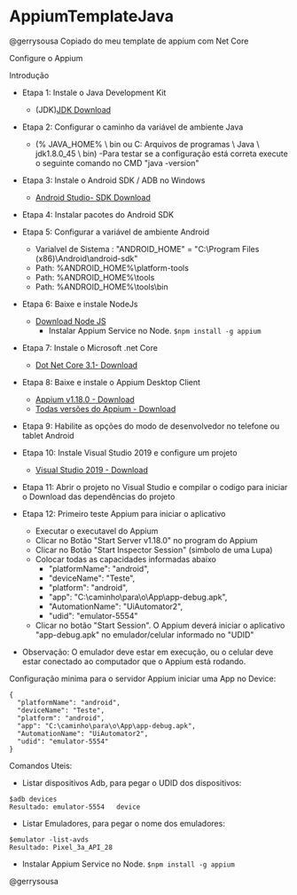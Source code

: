 # AppiumTemplateJava

@gerrysousa
Copiado do meu template de appium com Net Core

Configure o Appium

Introdução
- Etapa 1: Instale o Java Development Kit 
  - (JDK)[JDK Download](https://www.oracle.com/java/technologies/javase-downloads.html)
- Etapa 2: Configurar o caminho da variável de ambiente Java 
  - (% JAVA_HOME% \ bin ou C: Arquivos de programas \ Java \ jdk1.8.0_45 \ bin)
  -Para testar se a configuração está correta execute o seguinte comando no CMD "java -version"

- Etapa 3: Instale o Android SDK / ADB no Windows 
  - [Android Studio- SDK Download](https://developer.android.com/studio#Other)

- Etapa 4: Instalar pacotes do Android SDK

- Etapa 5: Configurar a variável de ambiente Android
  - Varialvel de Sistema : "ANDROID_HOME" = "C:\Program Files (x86)\Android\android-sdk"
  - Path: %ANDROID_HOME%\platform-tools
  - Path: %ANDROID_HOME%\tools
  - Path: %ANDROID_HOME%\tools\bin
  
- Etapa 6: Baixe e instale NodeJs 
  - [Download Node JS](https://nodejs.org/en/download/)
    - Instalar Appium Service no Node.
```$npm install -g appium```

- Etapa 7: Instale o Microsoft .net Core
  - [Dot Net Core 3.1- Download](https://dotnet.microsoft.com/download/dotnet-core/3.1)

- Etapa 8: Baixe e instale o Appium Desktop Client
  - [Appium v1.18.0 - Download](https://github.com/appium/appium-desktop/releases/tag/v1.18.0-1)
  - [Todas versões do Appium - Download](https://github.com/appium/appium-desktop/tags)
  
- Etapa 9: Habilite as opções do modo de desenvolvedor no telefone ou tablet Android

- Etapa 10: Instale Visual Studio 2019 e configure um projeto
  - [Visual Studio 2019 - Download](https://visualstudio.microsoft.com/pt-br/downloads/)

- Etapa 11: Abrir o projeto no Visual Studio e compilar o codigo para iniciar o Download das dependências do projeto

- Etapa 12: Primeiro teste Appium para iniciar o aplicativo
  - Executar o executavel do Appium
  - Clicar no Botão "Start Server v1.18.0" no program do Appium
  - Clicar no Botão "Start Inspector Session" (simbolo de uma Lupa)
  - Colocar todas as capacidades informadas abaixo
    - "platformName": "android",
    - "deviceName": "Teste",
    - "platform": "android",
    - "app": "C:\caminho\para\o\App\app-debug.apk",
    - "AutomationName": "UiAutomator2",
    - "udid": "emulator-5554"
  - Clicar no botão "Start Session". O Appium deverá iniciar o aplicativo "app-debug.apk" no emulador/celular informado no "UDID"
- Observação:  O emulador deve estar em execução, ou o celular deve estar conectado ao computador que o Appium está rodando.



Configuração minima para o servidor Appium iniciar uma App no Device:
```
{
  "platformName": "android",
  "deviceName": "Teste",
  "platform": "android",
  "app": "C:\caminho\para\o\App\app-debug.apk",
  "AutomationName": "UiAutomator2",
  "udid": "emulator-5554"
}
```
Comandos Uteis:
- Listar dispositivos Adb, para pegar o UDID dos dispositivos:
```
$adb devices
Resultado: emulator-5554   device
```
- Listar Emuladores, para pegar o nome dos emuladores:
```
$emulator -list-avds
Resultado: Pixel_3a_API_28
```
- Instalar Appium Service no Node.
```$npm install -g appium```

@gerrysousa